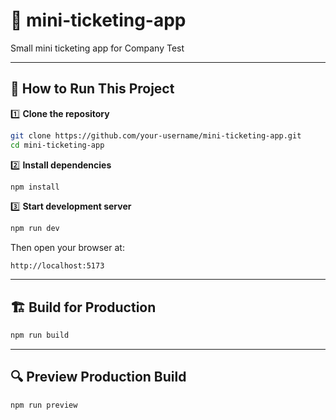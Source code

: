 # 🎫 mini-ticketing-app
Small mini ticketing app for Company Test

---

## 🚀 How to Run This Project

1️⃣ **Clone the repository**
```bash
git clone https://github.com/your-username/mini-ticketing-app.git
cd mini-ticketing-app
```

2️⃣ **Install dependencies**
```bash
npm install
```

3️⃣ **Start development server**
```bash
npm run dev
```
Then open your browser at:
```
http://localhost:5173
```

---

## 🏗 Build for Production
```bash
npm run build
```

---

## 🔍 Preview Production Build
```bash
npm run preview
```
